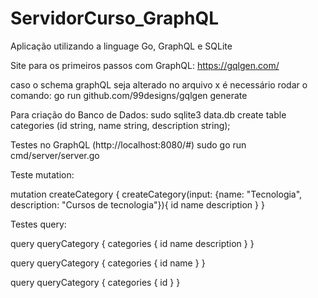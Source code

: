 # ServidorCurso_GraphQL
Aplicação utilizando a linguage Go, GraphQL e SQLite

Site para os primeiros passos com GraphQL: 
https://gqlgen.com/

caso o schema graphQL seja alterado no arquivo x é necessário rodar o comando: 
 go run github.com/99designs/gqlgen generate

Para criação do Banco de Dados:
 sudo sqlite3 data.db
 create table categories (id string, name string, description string);

Testes no GraphQL (http://localhost:8080/#)
 sudo go run cmd/server/server.go 

Teste mutation:

 mutation createCategory {
   createCategory(input: {name: "Tecnologia", description: "Cursos de tecnologia"}){
 		id
     name
     description
   }
 }



Testes query:

 query queryCategory {
 	categories {
 	 id
     name
     description
   }
 }
 
 query queryCategory {
 	categories {
 	 id
     name
   }
 }

 query queryCategory {
 	categories {
 	 id
   }
 }

